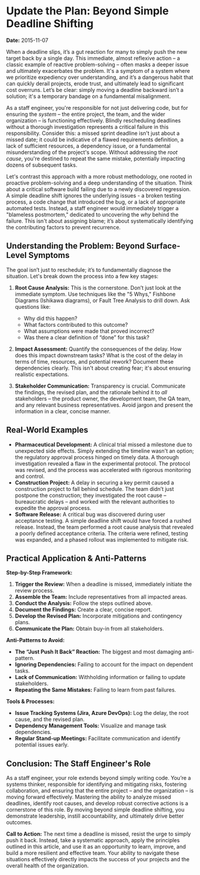 # Update the Plan: Beyond Simple Deadline Shifting

**Date:** 2015-11-07

When a deadline slips, it’s a gut reaction for many to simply push the new target back by a single day. This immediate, almost reflexive action – a classic example of reactive problem-solving – often masks a deeper issue and ultimately exacerbates the problem. It's a symptom of a system where we prioritize expediency over understanding, and it’s a dangerous habit that can quickly derail projects, erode trust, and ultimately lead to significant cost overruns. Let’s be clear: simply moving a deadline backward isn’t a solution; it's a temporary bandage on a fundamental misalignment.

As a staff engineer, you're responsible for not just delivering code, but for ensuring the _system_ – the entire project, the team, and the wider organization – is functioning effectively. Blindly rescheduling deadlines without a thorough investigation represents a critical failure in this responsibility. Consider this: a missed sprint deadline isn't just about a missed date; it could be indicative of a flawed requirements definition, a lack of sufficient resources, a dependency issue, or a fundamental misunderstanding of the project's scope. Without addressing the _root cause_, you're destined to repeat the same mistake, potentially impacting dozens of subsequent tasks.

Let's contrast this approach with a more robust methodology, one rooted in proactive problem-solving and a deep understanding of the situation. Think about a critical software build failing due to a newly discovered regression. A simple deadline shift ignores the underlying issues - a broken testing process, a code change that introduced the bug, or a lack of appropriate automated tests. Instead, a staff engineer would immediately trigger a "blameless postmortem," dedicated to uncovering the _why_ behind the failure. This isn't about assigning blame; it’s about systematically identifying the contributing factors to prevent recurrence.

## Understanding the Problem: Beyond Surface-Level Symptoms

The goal isn’t just to reschedule; it’s to fundamentally diagnose the situation. Let's break down the process into a few key stages:

1. **Root Cause Analysis:** This is the cornerstone. Don’t just look at the immediate symptom. Use techniques like the "5 Whys," Fishbone Diagrams (Ishikawa diagrams), or Fault Tree Analysis to drill down. Ask questions like:

   - Why did this happen?
   - What factors contributed to this outcome?
   - What assumptions were made that proved incorrect?
   - Was there a clear definition of “done” for this task?

2. **Impact Assessment:** Quantify the consequences of the delay. How does this impact downstream tasks? What is the cost of the delay in terms of time, resources, and potential rework? Document these dependencies clearly. This isn't about creating fear; it's about ensuring realistic expectations.

3. **Stakeholder Communication:** Transparency is crucial. Communicate the findings, the revised plan, and the rationale behind it to _all_ stakeholders – the product owner, the development team, the QA team, and any relevant business representatives. Avoid jargon and present the information in a clear, concise manner.

## Real-World Examples

- **Pharmaceutical Development:** A clinical trial missed a milestone due to unexpected side effects. Simply extending the timeline wasn't an option; the regulatory approval process hinged on timely data. A thorough investigation revealed a flaw in the experimental protocol. The protocol was revised, and the process was accelerated with rigorous monitoring and control.
- **Construction Project:** A delay in securing a key permit caused a construction project to fall behind schedule. The team didn’t just postpone the construction; they investigated the root cause – bureaucratic delays – and worked with the relevant authorities to expedite the approval process.
- **Software Release:** A critical bug was discovered during user acceptance testing. A simple deadline shift would have forced a rushed release. Instead, the team performed a root cause analysis that revealed a poorly defined acceptance criteria. The criteria were refined, testing was expanded, and a phased rollout was implemented to mitigate risk.

## Practical Application & Anti-Patterns

**Step-by-Step Framework:**

1. **Trigger the Review:** When a deadline is missed, immediately initiate the review process.
2. **Assemble the Team:** Include representatives from all impacted areas.
3. **Conduct the Analysis:** Follow the steps outlined above.
4. **Document the Findings:** Create a clear, concise report.
5. **Develop the Revised Plan:** Incorporate mitigations and contingency plans.
6. **Communicate the Plan:** Obtain buy-in from all stakeholders.

**Anti-Patterns to Avoid:**

- **The “Just Push It Back” Reaction:** The biggest and most damaging anti-pattern.
- **Ignoring Dependencies:** Failing to account for the impact on dependent tasks.
- **Lack of Communication:** Withholding information or failing to update stakeholders.
- **Repeating the Same Mistakes:** Failing to learn from past failures.

**Tools & Processes:**

- **Issue Tracking Systems (Jira, Azure DevOps):** Log the delay, the root cause, and the revised plan.
- **Dependency Management Tools:** Visualize and manage task dependencies.
- **Regular Stand-up Meetings:** Facilitate communication and identify potential issues early.

## Conclusion: The Staff Engineer's Role

As a staff engineer, your role extends beyond simply writing code. You’re a systems thinker, responsible for identifying and mitigating risks, fostering collaboration, and ensuring that the entire project – and the organization – is moving forward effectively. Mastering the ability to analyze missed deadlines, identify root causes, and develop robust corrective actions is a cornerstone of this role. By moving beyond simple deadline shifting, you demonstrate leadership, instill accountability, and ultimately drive better outcomes.

**Call to Action:** The next time a deadline is missed, resist the urge to simply push it back. Instead, take a systematic approach, apply the principles outlined in this article, and use it as an opportunity to learn, improve, and build a more resilient and effective team. Your ability to navigate these situations effectively directly impacts the success of your projects and the overall health of the organization.

